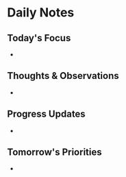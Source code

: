 
# Daily Notes

## Today's Focus
- 

## Thoughts & Observations
- 

## Progress Updates
- 

## Tomorrow's Priorities
- 
